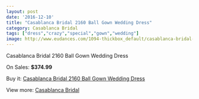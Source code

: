 ```yaml
---
layout: post
date: '2016-12-10'
title: "Casablanca Bridal 2160 Ball Gown Wedding Dress"
category: Casablanca Bridal
tags: ["dress","crazy","special","gown","wedding"]
image: http://www.eudances.com/1094-thickbox_default/casablanca-bridal-2160-ball-gown-wedding-dress.jpg
---
```

Casablanca Bridal 2160 Ball Gown Wedding Dress

On Sales: **$374.99**
<a href="https://www.eudances.com/en/casablanca-bridal/391-casablanca-bridal-2160-ball-gown-wedding-dress.html"><amp-img layout="responsive" width="600" height="600" src="//www.eudances.com/1094-thickbox_default/casablanca-bridal-2160-ball-gown-wedding-dress.jpg" alt="Casablanca Bridal 2160 Ball Gown Wedding Dress 0" /></a>
<a href="https://www.eudances.com/en/casablanca-bridal/391-casablanca-bridal-2160-ball-gown-wedding-dress.html"><amp-img layout="responsive" width="600" height="600" src="//www.eudances.com/1095-thickbox_default/casablanca-bridal-2160-ball-gown-wedding-dress.jpg" alt="Casablanca Bridal 2160 Ball Gown Wedding Dress 1" /></a>
<a href="https://www.eudances.com/en/casablanca-bridal/391-casablanca-bridal-2160-ball-gown-wedding-dress.html"><amp-img layout="responsive" width="600" height="600" src="//www.eudances.com/1096-thickbox_default/casablanca-bridal-2160-ball-gown-wedding-dress.jpg" alt="Casablanca Bridal 2160 Ball Gown Wedding Dress 2" /></a>

Buy it: [Casablanca Bridal 2160 Ball Gown Wedding Dress](https://www.eudances.com/en/casablanca-bridal/391-casablanca-bridal-2160-ball-gown-wedding-dress.html "Casablanca Bridal 2160 Ball Gown Wedding Dress")

View more: [Casablanca Bridal](https://www.eudances.com/en/4-casablanca-bridal "Casablanca Bridal")